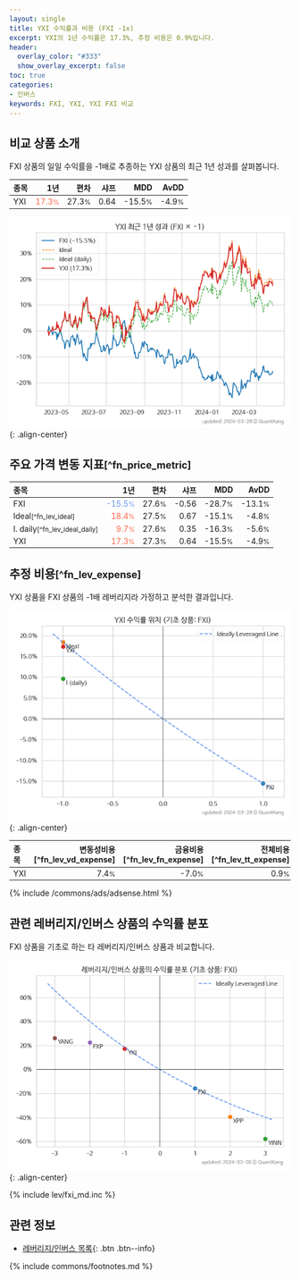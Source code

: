 ```yaml
---
layout: single
title: YXI 수익률과 비용 (FXI -1x)
excerpt: YXI의 1년 수익률은 17.3%, 추정 비용은 0.9%입니다.
header:
  overlay_color: "#333"
  show_overlay_excerpt: false
toc: true
categories:
- 인버스
keywords: FXI, YXI, YXI FXI 비교
---
```


## 비교 상품 소개


FXI 상품의 일일 수익률을 -1배로 추종하는 YXI 상품의 최근 1년 성과를 살펴봅니다.





| **종목** | **1년** | **편차** | **샤프** | **MDD** | **AvDD** |
| :------------ | ------: | -----------: | -------: | ------: | -------: |
| YXI | <span style="color: tomato">17.3<small>%</small></span> | 27.3<small>%</small> | 0.64 | -15.5<small>%</small> | -4.9<small>%</small> |

<!-- more -->


![YXI](/lev/images/yxi.png){: .align-center}


## 주요 가격 변동 지표<small>[^fn_price_metric]</small>


| **종목** | **1년** | **편차** | **샤프** | **MDD** | **AvDD** |
| :------------ | ------: | -----------: | -------: | ------: | -------: |
| FXI | <span style="color: cornflowerblue">-15.5<small>%</small></span> | 27.6<small>%</small> | -0.56 | -28.7<small>%</small> | -13.1<small>%</small> |
| Ideal<small>[^fn_lev_ideal]</small> | <span style="color: tomato">18.4<small>%</small></span> | 27.5<small>%</small> | 0.67 | -15.1<small>%</small> | -4.8<small>%</small> |
| I. daily<small>[^fn_lev_ideal_daily]</small> | <span style="color: tomato">9.7<small>%</small></span> | 27.6<small>%</small> | 0.35 | -16.3<small>%</small> | -5.6<small>%</small> |
| YXI | <span style="color: tomato">17.3<small>%</small></span> | 27.3<small>%</small> | 0.64 | -15.5<small>%</small> | -4.9<small>%</small> |


## 추정 비용<small>[^fn_lev_expense]</small><a id="expense"></a>

YXI 상품을 FXI 상품의 -1배 레버리지라 가정하고 분석한 결과입니다.

![YXI](/lev/images/yxi_ideal.png){: .align-center}

| **종목** | **변동성비용**[^fn_lev_vd_expense] | **금융비용**[^fn_lev_fn_expense] | **전체비용**[^fn_lev_tt_expense] |
| :------------ | ------: | -----------: | -------: |
| YXI | 7.4<small>%</small> | -7.0<small>%</small> | 0.9<small>%</small> |

{% include /commons/ads/adsense.html %}



## 관련 레버리지/인버스 상품의 수익률 분포

FXI 상품을 기초로 하는 타 레버리지/인버스 상품과 비교합니다.

![FXI](/lev/images/fxi_ideal.png){: .align-center}

{% include lev/fxi_md.inc %}


## 관련 정보

- [레버리지/인버스 목록](/lev/){: .btn .btn--info}

{% include commons/footnotes.md %}